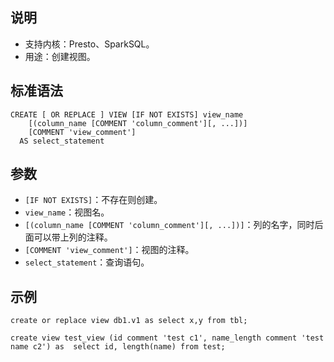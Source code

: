 ## 说明
- 支持内核：Presto、SparkSQL。
- 用途：创建视图。

## 标准语法
```
CREATE [ OR REPLACE ] VIEW [IF NOT EXISTS] view_name
    [(column_name [COMMENT 'column_comment'][, ...])]
    [COMMENT 'view_comment']
  AS select_statement
```

## 参数
- `[IF NOT EXISTS]`：不存在则创建。
- `view_name`：视图名。
- `[(column_name [COMMENT 'column_comment'][, ...])]`：列的名字，同时后面可以带上列的注释。
- `[COMMENT 'view_comment']`：视图的注释。
- `select_statement`：查询语句。

## 示例
```
create or replace view db1.v1 as select x,y from tbl;

create view test_view (id comment 'test c1', name_length comment 'test name c2') as  select id, length(name) from test;
```
